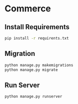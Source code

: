 # Commerce

## Install Requirements

```bash
pip install -r requirents.txt
```

## Migration

```bash
python manage.py makemigrations
python manage.py migrate
```

## Run Server

```bash
python manage.py runserver
```
